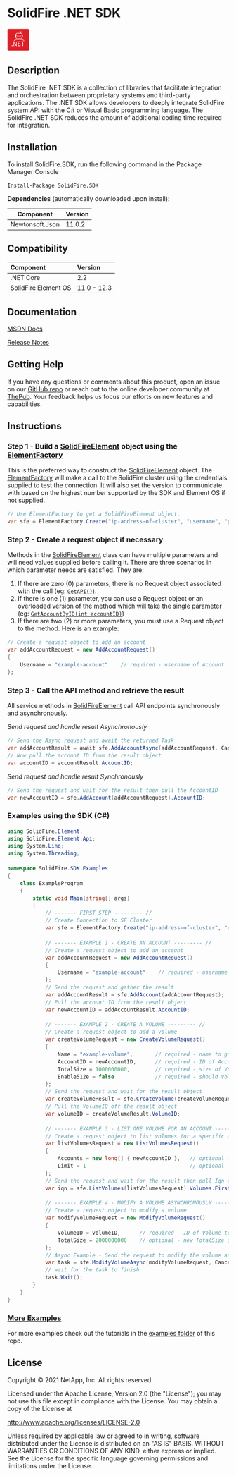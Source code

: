 # SolidFire .NET SDK

![Net Logo](img/net-50.png) 

## Description
The SolidFire .NET SDK is a collection of libraries that facilitate integration and orchestration between proprietary systems and third-party applications. The .NET SDK allows developers to deeply integrate SolidFire system API with the C# or Visual Basic programming language. The SolidFire .NET SDK reduces the amount of additional coding time required for integration.


## Installation

To install SolidFire.SDK, run the following command in the Package Manager Console

```
Install-Package SolidFire.SDK
```

**Dependencies** (automatically downloaded upon install):

| Component       | Version    |
|:---------------:|:-----------|
| Newtonsoft.Json | 11.0.2      |

## Compatibility

| Component                          | Version     |
|:-----------------------------------|:------------|
| .NET Core                          | 2.2         |
| SolidFire Element OS               | 11.0 - 12.3 |

## Documentation

[MSDN Docs](http://solidfire.github.io/sdk-dotnet/help/html/R_Project_NetApp_SolidFire__NET_SDK_Documentation.htm) 

[Release Notes](NetApp_Element_.NET_SDK_12.3_Release_Notes.pdf)

## Getting Help

If you have any questions or comments about this product, open an issue on our [GitHub repo](https://github.com/solidfire/sdk-dotnet) or reach out to the online developer community at [ThePub](http://netapp.io). Your feedback helps us focus our efforts on new features and capabilities.

## Instructions

### Step 1 - Build a [SolidFireElement](http://solidfire.github.io/sdk-dotnet/help/html/T_SolidFire_Element_Api_SolidFireElement.htm) object using the [ElementFactory](http://solidfire.github.io/sdk-dotnet/help/html/T_SolidFire_Element_ElementFactory.htm)

This is the preferred way to construct the [SolidFireElement](help/html/T_SolidFire_Element_Api_SolidFireElement.htm) object. The [ElementFactory](http://solidfire.github.io/sdk-dotnet/help/html/T_SolidFire_Element_ElementFactory.htm) will make a call to the SolidFire cluster using the credentials supplied to test the connection. It will also set the version to communicate with based on the highest number supported by the SDK and Element OS if not supplied. 

~~~ csharp
// Use ElementFactory to get a SolidFireElement object.
var sfe = ElementFactory.Create("ip-address-of-cluster", "username", "password");
~~~

### Step 2 - Create a request object if necessary

Methods in the [SolidFireElement](http://solidfire.github.io/sdk-dotnet/help/html/T_SolidFire_Element_Api_SolidFireElement.htm) class can have multiple parameters and will need values supplied before calling it. There are three scenarios in which parameter needs are satisfied. They are: 

1. If there are zero (0) parameters, there is no Request object associated with the call (eg: [`GetAPI()`](http://solidfire.github.io/sdk-dotnet/help/html/M_SolidFire_Element_Api_SolidFireElement_GetAPI.htm)).
1. If there is one (1) parameter, you can use a Request object or an overloaded version of the method which will take the single parameter (eg: [`GetAccountByID(int accountID)`](http://solidfire.github.io/sdk-dotnet/help/html/M_SolidFire_Element_Api_SolidFireElement_GetAccountByID_1.htm))
3. If there are two (2) or more parameters, you must use a Request object to the method. Here is an example:

~~~csharp
// Create a request object to add an account
var addAccountRequest = new AddAccountRequest()
{
    Username = "example-account"    // required - username of Account
};
~~~

### Step 3 - Call the API method and retrieve the result

All service methods in [SolidFireElement](http://solidfire.github.io/sdk-dotnet/help/html/T_SolidFire_Element_Api_SolidFireElement.htm) call API endpoints synchronously and asynchronously.

_Send request and handle result Asynchronously_

~~~ csharp
// Send the Async request and await the returned Task
var addAccountResult = await sfe.AddAccountAsync(addAccountRequest, CancellationToken.None);
// Now pull the account ID from the result object
var accountID = accountResult.AccountID;
~~~

_Send request and handle result Synchronously_

~~~ csharp
// Send the request and wait for the result then pull the AccountID
var newAccountID = sfe.AddAccount(addAccountRequest).AccountID;   
~~~


### Examples using the SDK (C#)

~~~ csharp
using SolidFire.Element;
using SolidFire.Element.Api;
using System.Linq;
using System.Threading;

namespace SolidFire.SDK.Examples
{
    class ExampleProgram
    {
        static void Main(string[] args)
        {
            // ------- FIRST STEP --------- //
            // Create Connection to SF Cluster
            var sfe = ElementFactory.Create("ip-address-of-cluster", "username", "password");

            // ------- EXAMPLE 1 - CREATE AN ACCOUNT --------- //
            // Create a request object to add an account
            var addAccountRequest = new AddAccountRequest()
            {
                Username = "example-account"    // required - username of Account
            };
            // Send the request and gather the result
            var addAccountResult = sfe.AddAccount(addAccountRequest);
            // Pull the account ID from the result object
            var newAccountID = addAccountResult.AccountID;

            // ------- EXAMPLE 2 - CREATE A VOLUME --------- //
            // Create a request object to add a volume
            var createVolumeRequest = new CreateVolumeRequest()
            {
                Name = "example-volume",       // required - name to give the new Volume
                AccountID = newAccountID,      // required - ID of Account that owns Volume
                TotalSize = 1000000000,        // required - size of Volume in bytes
                Enable512e = false             // required - should Volume provide 512-byte sector emulation
            };
            // Send the request and wait for the result object
            var createVolumeResult = sfe.CreateVolume(createVolumeRequest);
            // Pull the VolumeID off the result object
            var volumeID = createVolumeResult.VolumeID;

            // ------- EXAMPLE 3 - LIST ONE VOLUME FOR AN ACCOUNT --------- //
            // Create a request object to list volumes for a specific account
            var listVolumesRequest = new ListVolumesRequest()
            {
                Accounts = new long[] { newAccountID },   // optional - AccountID to filter volumes by account 
                Limit = 1                                 // optional - to limit the number of Volumes with IDs greater than StartVolumeID
            };
            // Send the request and wait for the result then pull Iqn of the first Volume returned
            var iqn = sfe.ListVolumes(listVolumesRequest).Volumes.First().Iqn;

            // ------- EXAMPLE 4 - MODIFY A VOLUME ASYNCHRONOUSLY --------- //
            // Create a request object to modify a volume
            var modifyVolumeRequest = new ModifyVolumeRequest()
            {
                VolumeID = volumeID,      // required - ID of Volume to modify
                TotalSize = 2000000000    // optional - new TotalSize of Volume
            };
            // Async Example - Send the request to modify the volume and hold onto the task
            var task = sfe.ModifyVolumeAsync(modifyVolumeRequest, CancellationToken.None);
            // wait for the task to finish
            task.Wait();
        }
    }
}
~~~

### [More Examples](examples)

For more examples check out the tutorials in the [examples folder](examples) of this repo.

## License
Copyright © 2021 NetApp, Inc. All rights reserved.

Licensed under the Apache License, Version 2.0 (the "License");
you may not use this file except in compliance with the License.
You may obtain a copy of the License at

   <http://www.apache.org/licenses/LICENSE-2.0>

Unless required by applicable law or agreed to in writing, software
distributed under the License is distributed on an "AS IS" BASIS,
WITHOUT WARRANTIES OR CONDITIONS OF ANY KIND, either express or implied.
See the License for the specific language governing permissions and limitations under the License.
